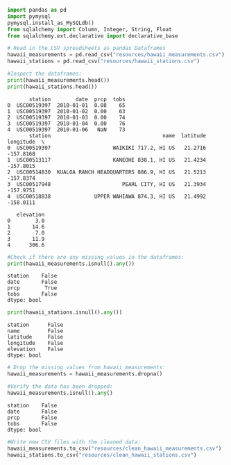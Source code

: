 

```python
import pandas as pd
import pymysql
pymysql.install_as_MySQLdb()
from sqlalchemy import Column, Integer, String, Float
from sqlalchemy.ext.declarative import declarative_base
```


```python
# Read in the CSV spreadsheets as pandas Dataframes
hawaii_measurements = pd.read_csv("resources/hawaii_measurements.csv")
hawaii_stations = pd.read_csv("resources/hawaii_stations.csv")
```


```python
#Inspect the dataframes:
print(hawaii_measurements.head())
print(hawaii_stations.head())
```

           station        date  prcp  tobs
    0  USC00519397  2010-01-01  0.08    65
    1  USC00519397  2010-01-02  0.00    63
    2  USC00519397  2010-01-03  0.00    74
    3  USC00519397  2010-01-04  0.00    76
    4  USC00519397  2010-01-06   NaN    73
           station                                    name  latitude  longitude  \
    0  USC00519397                    WAIKIKI 717.2, HI US   21.2716  -157.8168   
    1  USC00513117                    KANEOHE 838.1, HI US   21.4234  -157.8015   
    2  USC00514830  KUALOA RANCH HEADQUARTERS 886.9, HI US   21.5213  -157.8374   
    3  USC00517948                       PEARL CITY, HI US   21.3934  -157.9751   
    4  USC00518838              UPPER WAHIAWA 874.3, HI US   21.4992  -158.0111   
    
       elevation  
    0        3.0  
    1       14.6  
    2        7.0  
    3       11.9  
    4      306.6  



```python
#Check if there are any missing values in the dataframes:
print(hawaii_measurements.isnull().any())
```

    station    False
    date       False
    prcp        True
    tobs       False
    dtype: bool



```python
print(hawaii_stations.isnull().any())
```

    station      False
    name         False
    latitude     False
    longitude    False
    elevation    False
    dtype: bool



```python
# Drop the missing values from hawaii_measurements:
hawaii_measurements = hawaii_measurements.dropna()
```


```python
#Verify the data has been dropped:
hawaii_measurements.isnull().any()
```




    station    False
    date       False
    prcp       False
    tobs       False
    dtype: bool




```python
#Write new CSV files with the cleaned data:
hawaii_measurements.to_csv("resources/clean_hawaii_measurements.csv")
hawaii_stations.to_csv("resources/clean_hawaii_stations.csv")
```
